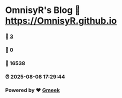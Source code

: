 # OmnisyR's Blog :link: https://OmnisyR.github.io 
### :page_facing_up: [3](https://OmnisyR.github.io/tag.html) 
### :speech_balloon: 0 
### :hibiscus: 16538 
### :alarm_clock: 2025-08-08 17:29:44 
### Powered by :heart: [Gmeek](https://github.com/Meekdai/Gmeek)
